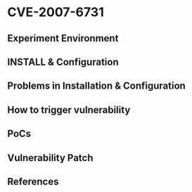 # CVE-2007-6731

## Experiment Environment

## INSTALL & Configuration

## Problems in Installation & Configuration

## How to trigger vulnerability

## PoCs

## Vulnerability Patch

## References
